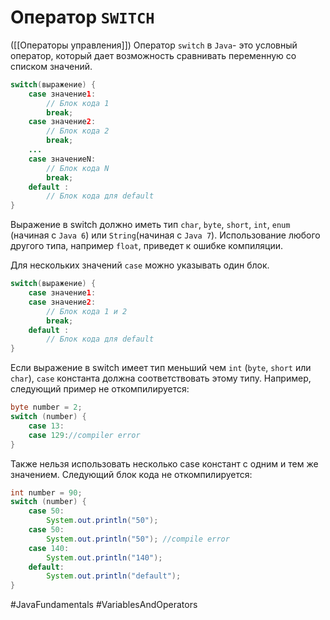 # Оператор `SWITCH`
([[Операторы управления]])
Оператор `switch` в `Java`- это условный оператор, который дает возможность сравнивать переменную со списком значений.
```java
switch(выражение) {
    case значение1:
        // Блок кода 1
        break;
    case значение2:
        // Блок кода 2
        break;
    ...
    case значениеN:
        // Блок кода N
        break;
    default :
        // Блок кода для default
}
```

Выражение в switch должно иметь тип `char`, `byte`, `short`, `int`, `enum` (начиная с `Java 6`) или `String`(начиная с `Java 7`). Использование любого другого типа, например `float`, приведет к ошибке компиляции.

Для нескольких значений `case` можно указывать один блок.
```java
switch(выражение) {
    case значение1:
	case значение2:
	    // Блок кода 1 и 2
        break;
    default :
        // Блок кода для default
}
```

Если выражение в switch имеет тип меньший чем `int` (`byte`, `short` или `char`), `case` константа должна соответствовать этому типу. Например, следующий пример не откомпилируется:
```java
byte number = 2;
switch (number) {
    case 13:
    case 129://compiler error
}
```

Также нельзя использовать несколько case констант с одним и тем же значением. Следующий блок кода не откомпилируется:
```java
int number = 90;
switch (number) {
    case 50:
        System.out.println("50");
    case 50:
        System.out.println("50"); //compile error
    case 140:
        System.out.println("140");
    default:
        System.out.println("default");
}
```

#JavaFundamentals
#VariablesAndOperators